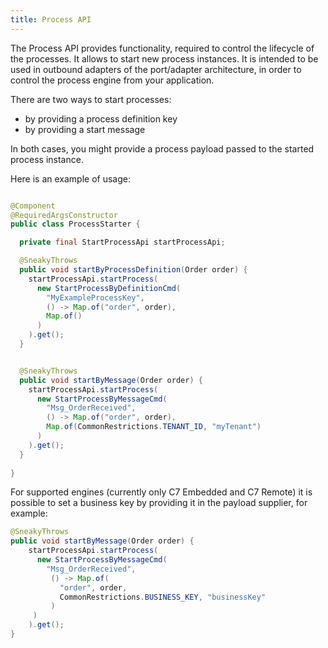 ```yaml
---
title: Process API
---
```


The Process API provides functionality, required to control the lifecycle of the processes. It allows to start new process instances.
It is intended to be used in outbound adapters of the port/adapter architecture, in order to control the process engine
from your application.

There are two ways to start processes:
* by providing a process definition key
* by providing a start message

In both cases, you might provide a process payload passed to the started process instance. 

Here is an example of usage:

```java

@Component
@RequiredArgsConstructor
public class ProcessStarter {

  private final StartProcessApi startProcessApi;

  @SneakyThrows
  public void startByProcessDefinition(Order order) {
    startProcessApi.startProcess(
      new StartProcessByDefinitionCmd(
        "MyExampleProcessKey",
        () -> Map.of("order", order),
        Map.of()
      )
    ).get();
  }


  @SneakyThrows
  public void startByMessage(Order order) {
    startProcessApi.startProcess(
      new StartProcessByMessageCmd(
        "Msg_OrderReceived",
        () -> Map.of("order", order),
        Map.of(CommonRestrictions.TENANT_ID, "myTenant")
      )
    ).get();
  }
  
}


```

For supported engines (currently only C7 Embedded and C7 Remote) it is possible to set a business key by providing it 
in the payload supplier, for example:
```java
@SneakyThrows
public void startByMessage(Order order) {
    startProcessApi.startProcess(
      new StartProcessByMessageCmd(
        "Msg_OrderReceived",
         () -> Map.of(
           "order", order, 
           CommonRestrictions.BUSINESS_KEY, "businessKey"
         )
     )
    ).get();
}
```
